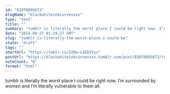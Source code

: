 ```yaml
---
id: "83970895673"
blogName: "blackwhiteinkcurvesxxx"
type: "text"
title: ""
summary: "tumblr is literally the worst place I could be right now. I'm surrounded by women and I'm literally vulnerable to them all."
date: "2014-04-27 01:29:27 GMT"
slug: "tumblr-is-literally-the-worst-place-i-could-be"
state: "draft"
tags: ""
shortUrl: "https://tmblr.co/ZZ0w-n1ED3Yyv"
postUrl: "https://blackwhiteinkcurvesxxx.tumblr.com/post/83970895673/tumblr-is-literally-the-worst-place-i-could-be"
noteCount: "0"
format: "html"
---
```


tumblr is literally the worst place I could be right now. I’m surrounded by women and I’m literally vulnerable to them all.